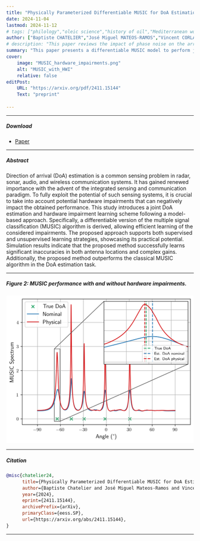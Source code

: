 ```yaml
---
title: "Physically Parameterized Differentiable MUSIC for DoA Estimation with Uncalibrated Arrays" 
date: 2024-11-04
lastmod: 2024-11-12
# tags: ["philology","oleic science","history of oil","Mediterranean world"]
author: ["Baptiste CHATELIER","José Miguel MATEOS-RAMOS","Vincent CORLAY","Christian HAGER","Matthieu CRUSSIERE","Henk WYMEERSCH","Luc LE MAGOAROU"]
# description: "This paper reviews the impact of phase noise on the array factor. Published in IEEE WCNC 2023" 
summary: "This paper presents a differentiable MUSIC model to perform joint DoA and harwdare impairments mitigation. Submitted to IEEE ICC 2025." 
cover:
    image: "MUSIC_hardware_impairments.png"
    alt: "MUSIC_with_HWI"
    relative: false
editPost:
    URL: "https://arxiv.org/pdf/2411.15144"
    Text: "preprint"

---
```


---

##### Download

+ [Paper](https://arxiv.org/pdf/2411.15144)
<!-- + [Slides](slides.pdf) -->

---

##### Abstract

Direction of arrival (DoA) estimation is a common sensing problem in radar, sonar, audio, and wireless communication systems. It has gained renewed importance with the advent of the integrated sensing and communication paradigm. To fully exploit the potential of such sensing systems, it is crucial to take into account potential hardware impairments that can negatively impact the obtained performance. This study introduces a joint DoA estimation and hardware impairment learning scheme following a model-based approach. Specifically, a differentiable version of the multiple signal classification (MUSIC) algorithm is derived, allowing efficient learning of the considered impairments. The proposed approach supports both supervised and unsupervised learning strategies, showcasing its practical potential. Simulation results indicate that the proposed method successfully learns significant inaccuracies in both antenna locations and complex gains. Additionally, the proposed method outperforms the classical MUSIC algorithm in the DoA estimation task.

---

##### Figure 2: MUSIC performance with and without hardware impairments.

![](MUSIC_hardware_impairments.png)

---

##### Citation

```BibTeX
@misc{chatelier24,
      title={Physically Parameterized Differentiable MUSIC for DoA Estimation with Uncalibrated Arrays}, 
      author={Baptiste Chatelier and José Miguel Mateos-Ramos and Vincent Corlay and Christian Häger and Matthieu Crussière and Henk Wymeersch and Luc Le Magoarou},
      year={2024},
      eprint={2411.15144},
      archivePrefix={arXiv},
      primaryClass={eess.SP},
      url={https://arxiv.org/abs/2411.15144}, 
}
```

---